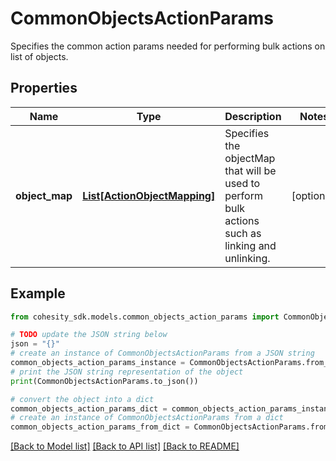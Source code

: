 # CommonObjectsActionParams

Specifies the common action params needed for performing bulk actions on list of objects.

## Properties

Name | Type | Description | Notes
------------ | ------------- | ------------- | -------------
**object_map** | [**List[ActionObjectMapping]**](ActionObjectMapping.md) | Specifies the objectMap that will be used to perform bulk actions such as linking and unlinking. | [optional] 

## Example

```python
from cohesity_sdk.models.common_objects_action_params import CommonObjectsActionParams

# TODO update the JSON string below
json = "{}"
# create an instance of CommonObjectsActionParams from a JSON string
common_objects_action_params_instance = CommonObjectsActionParams.from_json(json)
# print the JSON string representation of the object
print(CommonObjectsActionParams.to_json())

# convert the object into a dict
common_objects_action_params_dict = common_objects_action_params_instance.to_dict()
# create an instance of CommonObjectsActionParams from a dict
common_objects_action_params_from_dict = CommonObjectsActionParams.from_dict(common_objects_action_params_dict)
```
[[Back to Model list]](../README.md#documentation-for-models) [[Back to API list]](../README.md#documentation-for-api-endpoints) [[Back to README]](../README.md)



